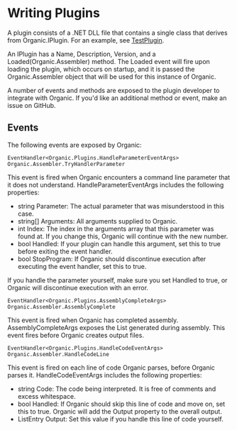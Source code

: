 Writing Plugins
===============

A plugin consists of a .NET DLL file that contains a single class that derives from Organic.IPlugin.  For an example, see [TestPlugin](https://github.com/SirCmpwn/organic/blob/master/TestPlugin/Plugin.cs).

An IPlugin has a Name, Description, Version, and a Loaded(Organic.Assembler) method.  The Loaded event will fire upon loading the plugin, which occurs on startup, and it is passed the Organic.Assembler object that will be used for this instance of Organic.

A number of events and methods are exposed to the plugin developer to integrate with Organic.  If you'd like an additional method or event, make an issue on GitHub.

Events
------

The following events are exposed by Organic:

    EventHandler<Organic.Plugins.HandleParameterEventArgs> Organic.Assembler.TryHandlerParameter

This event is fired when Organic encounters a command line parameter that it does not understand.  HandleParameterEventArgs includes the following properties:

* string Parameter: The actual parameter that was misunderstood in this case.
* string[] Arguments: All arguments supplied to Organic.
* int Index: The index in the arguments array that this parameter was found at.  If you change this, Organic will continue with the new number.
* bool Handled: If your plugin can handle this argument, set this to true before exiting the event handler.
* bool StopProgram: If Organic should discontinue execution after executing the event handler, set this to true.

If you handle the parameter yourself, make sure you set Handled to true, or Organic will discontinue execution with an error.

    EventHandler<Organic.Plugins.AssemblyCompleteArgs> Organic.Assembler.AssemblyComplete

This event is fired when Organic has completed assembly.  AssemblyCompleteArgs exposes the List<ListEntry> generated during assembly.  This event fires before Organic creates output files.

    EventHandler<Organic.Plugins.HandleCodeEventArgs> Organic.Assembler.HandleCodeLine

This event is fired on each line of code Organic parses, before Organic parses it.  HandleCodeEventArgs includes the following properties:

* string Code: The code being interpreted.  It is free of comments and excess whitespace.
* bool Handled: If Organic should skip this line of code and move on, set this to true.  Organic will add the Output property to the overall output.
* ListEntry Output: Set this value if you handle this line of code yourself.